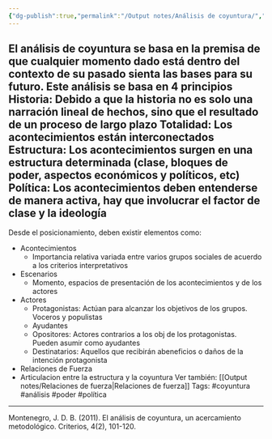 ```yaml
---
{"dg-publish":true,"permalink":"/Output notes/Análisis de coyuntura/","noteIcon":"","created":"2025-06-02T12:53:26.360-04:00"}
---
```



El análisis de coyuntura se basa en la premisa de que cualquier momento dado está dentro del contexto de su pasado  sienta las bases para su futuro. Este análisis se basa en 4 principios
Historia: Debido a que la historia no es solo una narración lineal de hechos, sino que el resultado de un proceso de largo plazo 
Totalidad: Los acontecimientos están interconectados
Estructura: Los acontecimientos surgen en una estructura determinada (clase, bloques de poder, aspectos económicos y políticos, etc)
Política: Los acontecimientos deben entenderse de manera activa, hay que involucrar el factor de clase y la ideología
---

Desde el posicionamiento, deben existir elementos como:
- Acontecimientos
	- Importancia relativa variada entre varios grupos sociales de acuerdo a los criterios interpretativos
- Escenarios
	- Momento, espacios de presentación de los acontecimientos y de los actores
- Actores
	- Protagonistas: Actúan para alcanzar los objetivos de los grupos. Voceros y populistas
	- Ayudantes
	- Opositores: Actores contrarios a los obj de los protagonistas. Pueden asumir como ayudantes
	- Destinatarios: Aquellos que recibirán abeneficios o daños de la intención protagonista
- Relaciones de Fuerza
- Articulacion entre la estructura y la coyuntura
Ver también: [[Output notes/Relaciones de fuerza\|Relaciones de fuerza]]
Tags: #coyuntura #análisis #poder #política

--------- 
Montenegro, J. D. B. (2011). El análisis de coyuntura, un acercamiento metodológico. Criterios, 4(2), 101-120.